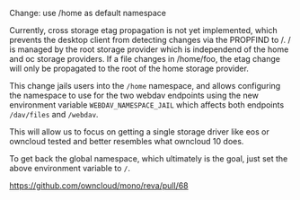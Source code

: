 Change: use /home as default namespace

Currently, cross storage etag propagation is not yet implemented, which prevents the desktop client from detecting changes via the PROPFIND to /. / is managed by the root storage provider which is independend of the home and oc storage providers. If a file changes in /home/foo, the etag change will only be propagated to the root of the home storage provider.

This change jails users into the `/home` namespace, and allows configuring the namespace to use for the two webdav endpoints using the new environment variable `WEBDAV_NAMESPACE_JAIL` which affects both endpoints `/dav/files` and `/webdav`.

This will allow us to focus on getting a single storage driver like eos or owncloud tested and better resembles what owncloud 10 does.

To get back the global namespace, which ultimately is the goal, just set the above environment variable to `/`.

https://github.com/owncloud/mono/reva/pull/68
